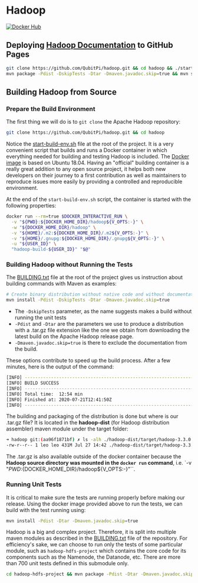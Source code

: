 Hadoop
======

[![Docker Hub][Docker Pulls Badge]][Docker Hub URL]

Deploying [Hadoop Documentation][documentation] to GitHub Pages
---------------------------------------------------------------

```bash
git clone https://github.com/QubitPi/hadoop.git && cd hadoop && ./start-build-env.sh
mvn package -Pdist -DskipTests -Dtar -Dmaven.javadoc.skip=true && mvn site site:stage -Preleasedocs,docs -DstagingDirectory=/tmp/hadoop-site
```

Building Hadoop from Source
---------------------------

### Prepare the Build Environment

The first thing we will do is to `git clone` the Apache Hadoop repository:

```bash
git clone https://github.com/QubitPi/hadoop.git && cd hadoop
```

Notice the [start-build-env.sh](./start-build-env.sh) file at the root of the project. It is a very convenient script
that builds and runs a Docker container in which everything needed for building and testing Hadoop is included. The
[Docker image](./dev-support/docker/Dockerfile) is based on Ubuntu 18.04. Having an "official" building container is a 
really great addition to any open source project, it helps both new developers on their journey to a first contribution
as well as maintainers to reproduce issues more easily by providing a controlled and reproducible environment.

At the end of the `start-build-env.sh` script, the container is started with the following properties:

```bash
docker run --rm=true $DOCKER_INTERACTIVE_RUN \
  -v "${PWD}:${DOCKER_HOME_DIR}/hadoop${V_OPTS:-}" \
  -w "${DOCKER_HOME_DIR}/hadoop" \
  -v "${HOME}/.m2:${DOCKER_HOME_DIR}/.m2${V_OPTS:-}" \
  -v "${HOME}/.gnupg:${DOCKER_HOME_DIR}/.gnupg${V_OPTS:-}" \
  -u "${USER_ID}" \
  "hadoop-build-${USER_ID}" "$@"
```

### Building Hadoop without Running the Tests

The [BUILDING.txt](./BUILDING.txt) file at the root of the project gives us instruction about building commands with
Maven as examples:

```bash
# Create binary distribution without native code and without documentation:
mvn install -Pdist -DskipTests -Dtar -Dmaven.javadoc.skip=true
```

- The `-DskipTests` parameter, as the name suggests makes a build without running the unit tests
- `-Pdist` and `-Dtar` are the parameters we use to produce a distribution with a .tar.gz file extension like the one we 
  obtain from downloading the latest build on the Apache Hadoop release page.
- `-Dmaven.javadoc.skip=true` is there to exclude the documentation from the build.

These options contribute to speed up the build process. After a few minutes, here is the output of the command:

```bash
[INFO] ------------------------------------------------------------------------
[INFO] BUILD SUCCESS
[INFO] ------------------------------------------------------------------------
[INFO] Total time:  12:54 min
[INFO] Finished at: 2020-07-21T12:41:50Z
[INFO] ------------------------------------------------------------------------
```

The building and packaging of the distribution is done but where is our .tar.gz file? It is located in the
**hadoop-dist** (for Hadoop distribution assembler) maven module under the target folder:

```bash
➜ hadoop git:(aa96f1871bf) ✗ ls -alh ./hadoop-dist/target/hadoop-3.3.0.tar.gz
-rw-r--r-- 1 leo leo 431M Jul 27 14:42 ./hadoop-dist/target/hadoop-3.3.0.tar.gz
```

The .tar.gz is also available outside of the docker container because the **Hadoop source directory was mounted in the
`docker run` command**, i.e. `-v "${PWD}:${DOCKER_HOME_DIR}/hadoop${V_OPTS:-}"``.

### Running Unit Tests

It is critical to make sure the tests are running properly before making our release. Using the docker image provided
above to run the tests, we can build with the test running using:

```bash
mvn install -Pdist -Dtar -Dmaven.javadoc.skip=true
```

Hadoop is a big and complex project. Therefore, it is split into multiple maven modules as described in the
[BUILDING.txt](./BUILDING.txt) file of the repository. For efficiency's sake, we can choose to run only the tests of some
particular module, such as `hadoop-hdfs-project` which contains the core code for its components such as the Namenode,
the Datanode, etc. There are more than 700 unit tests defined in this submodule only.

```bash
cd hadoop-hdfs-project && mvn package -Pdist -Dtar -Dmaven.javadoc.skip=true
```

[Docker Pulls Badge]: https://img.shields.io/docker/pulls/jack20191124/kugelblitz?style=for-the-badge&logo=docker&logoColor=white&labelColor=5BBCFF&color=7EA1FF
[Docker Hub URL]: https://hub.docker.com/r/jack20191124/hadoop
[documentation]: https://hadoop.qubitpi.org/
